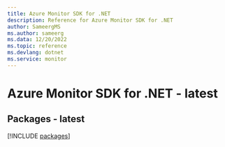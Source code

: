 ```yaml
---
title: Azure Monitor SDK for .NET
description: Reference for Azure Monitor SDK for .NET
author: SameergMS
ms.author: sameerg
ms.data: 12/20/2022
ms.topic: reference
ms.devlang: dotnet
ms.service: monitor
---
```

# Azure Monitor SDK for .NET - latest
## Packages - latest
[!INCLUDE [packages](monitor-index.md)]